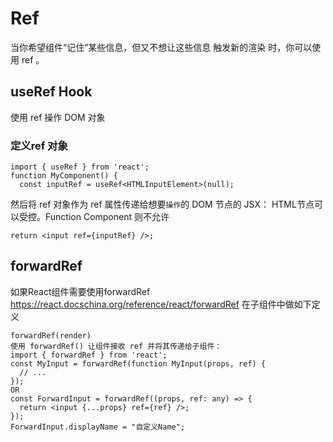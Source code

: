 # Ref

当你希望组件“记住”某些信息，但又不想让这些信息 触发新的渲染 时，你可以使用 ref 。

## useRef Hook

使用 ref 操作 DOM 对象

### 定义ref 对象

```
import { useRef } from 'react';
function MyComponent() {
  const inputRef = useRef<HTMLInputElement>(null);
```

然后将 ref 对象作为 ref 属性传递给想要`操作`的 DOM 节点的 JSX：
HTML节点可以受控。Function Component 则不允许

```
return <input ref={inputRef} />;
```

## forwardRef

如果React组件需要使用forwardRef
https://react.docschina.org/reference/react/forwardRef
在子组件中做如下定义

```
forwardRef(render) 
使用 forwardRef() 让组件接收 ref 并将其传递给子组件：
import { forwardRef } from 'react';
const MyInput = forwardRef(function MyInput(props, ref) {
  // ...
});
OR
const ForwardInput = forwardRef((props, ref: any) => {
  return <input {...props} ref={ref} />;
});
ForwardInput.displayName = "自定义Name";
```
